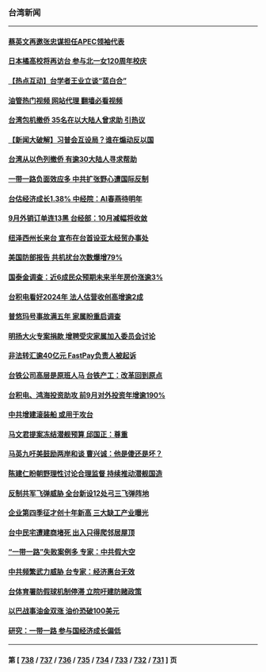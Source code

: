 ### 台湾新闻
---
#### [蔡英文再邀张忠谋担任APEC领袖代表](../../pages/ncid1349361/n14100022.md?10211645) 
#### [日本橘高校将再访台 参与北一女120周年校庆](../../pages/ncid1349361/n14099924.md?10211645) 
#### [【热点互动】台学者王业立谈“蓝白合”](../../pages/ncid1349361/n14099845.md?10211645) 
#### [油管热门视频 网站代理 翻墙必看视频](http://138.2.39.72:81/youtube.html?epic-marker?10211645)
#### [台湾包机撤侨 35名在以大陆人曾求助 引热议](../../pages/ncid1349361/n14099882.md?10211645) 
#### [【新闻大破解】习普会互设局？谁在煽动反以国](../../pages/ncid1349361/n14099589.md?10211645) 
#### [台湾从以色列撤侨 有逾30大陆人寻求帮助](../../pages/ncid1349361/n14099781.md?10211645) 
#### [一带一路负面效应多 中共扩张野心遭国际反制](../../pages/ncid1349361/n14099181.md?10211645) 
#### [台估经济成长1.38% 中经院：AI春燕待明年](../../pages/ncid1349361/n14099607.md?10211645) 
#### [9月外销订单连13黑 台经部：10月减幅将收敛](../../pages/ncid1349361/n14099605.md?10211645) 
#### [纽泽西州长来台 宣布在台首设亚太经贸办事处](../../pages/ncid1349361/n14099643.md?10211645) 
#### [美国防部报告 共机扰台次数爆增79%](../../pages/ncid1349361/n14099599.md?10211645) 
#### [国泰金调查：近6成民众预期未来半年房价涨逾3%](../../pages/ncid1349361/n14099656.md?10211645) 
#### [台积电看好2024年 法人估营收创高增逾2成](../../pages/ncid1349361/n14099602.md?10211645) 
#### [普悠玛号事故满五年 家属盼重启调查](../../pages/ncid1349361/n14099659.md?10211645) 
#### [明扬大火专案捐款  增聘受灾家属加入委员会讨论](../../pages/ncid1349361/n14099683.md?10211645) 
#### [非法转汇逾40亿元 FastPay负责人被起诉](../../pages/ncid1349361/n14099666.md?10211645) 
#### [台铁公司高层是原班人马 台铁产工：改革回到原点](../../pages/ncid1349361/n14099667.md?10211645) 
#### [台积电、鸿海投资助攻 前9月对外投资年增逾190%](../../pages/ncid1349361/n14099668.md?10211645) 
#### [中共增建滚装船 或用于攻台](../../pages/ncid1349361/n14099557.md?10211645) 
#### [马文君提案冻结潜舰预算 邱国正：尊重](../../pages/ncid1349361/n14099493.md?10211645) 
#### [马英九吁美鼓励两岸和谈 曹兴诚：他是傻还是坏？](../../pages/ncid1349361/n14099489.md?10211645) 
#### [陈建仁盼朝野理性讨论合理监督 持续推动潜舰国造](../../pages/ncid1349361/n14099482.md?10211645) 
#### [反制共军飞弹威胁 全台新设12处弓三飞弹阵地](../../pages/ncid1349361/n14099483.md?10211645) 
#### [企业第四季征才创十年新高 三大缺工产业曝光](../../pages/ncid1349361/n14099389.md?10211645) 
#### [台中民宅遭建商堵死 出入只得爬邻居屋顶](../../pages/ncid1349361/n14099409.md?10211645) 
#### [“一带一路”失败案例多 专家：中共假大空](../../pages/ncid1349361/n14098695.md?10211645) 
#### [中共频繁武力威胁 台专家：经济惠台无效](../../pages/ncid1349361/n14098679.md?10211645) 
#### [台体育署防假球机制停滞 立院吁建防赌政策](../../pages/ncid1349361/n14098815.md?10211645) 
#### [以巴战事油金双涨 油价恐破100美元](../../pages/ncid1349361/n14098782.md?10211645) 
#### [研究：一带一路 参与国经济成长偏低](../../pages/ncid1349361/n14098789.md?10211645) 

---
#### 第 [ [738](./738.md?10211645) / [737](./737.md?10211645) / [736](./736.md?10211645) / [735](./735.md?10211645) / [734](./734.md?10211645) / [733](./733.md?10211645) / [732](./732.md?10211645) / [731](./731.md?10211645) ] 页
